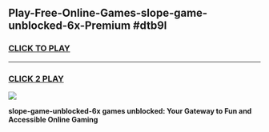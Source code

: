 
## Play-Free-Online-Games-slope-game-unblocked-6x-Premium #dtb9l
<h3>
<a href="https://premium.freeplayer.one?title=slope-game-unblocked-6x&ref=8M">CLICK TO PLAY</a></h3>
<hr>

<h3>
<a href="https://premium.freeplayer.one?title=slope-game-unblocked-6x&ref=8M">CLICK 2 PLAY</a>
  
</h3>

<a href="https://premium.freeplayer.one?title=slope-game-unblocked-6x&ref=8M"><img src="https://clearcache.store/games.png"></a>


**slope-game-unblocked-6x games unblocked: Your Gateway to Fun and Accessible Online Gaming**
